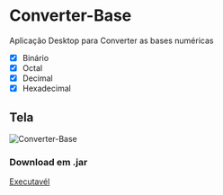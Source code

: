 # Converter-Base
Aplicação Desktop para Converter as bases numéricas 
- [x] Binário
- [x] Octal
- [x] Decimal
- [x] Hexadecimal
## Tela

![Converter-Base](https://user-images.githubusercontent.com/35462940/58728653-bb8abc80-83bd-11e9-866a-32117bbb47bd.png)

### Download em .jar 

[Executavél](https://drive.google.com/open?id=1jnyps8FDpuu7cElEGTQcbWlPhlzNYmBg)

